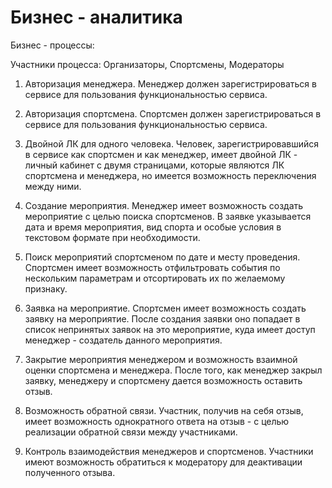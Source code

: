 # Бизнес - аналитика

Бизнес - процессы:

Участники процесса: Организаторы, Спортсмены, Модераторы

1. Авторизация менеджера.
Менеджер должен зарегистрироваться в сервисе для пользования функциональностью сервиса. 

2. Авторизация спортсмена.
Спортсмен должен зарегистрироваться в сервисе для пользования функциональностью сервиса. 

3. Двойной ЛК для одного человека.
Человек, зарегистрировавшийся в сервисе как спортсмен и как менеджер, имеет двойной ЛК - личный кабинет с двумя страницами, которые являются ЛК спортсмена и менеджера, но имеется возможность переключения между ними. 

4. Cоздание мероприятия. 
Менеджер имеет возможность создать мероприятие с целью поиска спортсменов. В заявке указывается дата и время мероприятия, вид спорта и особые условия в текстовом формате при необходимости.

5. Поиск мероприятий спортсменом по дате и месту проведения.
Спортсмен имеет возможность отфильтровать события по нескольким параметрам и отсортировать их по желаемому признаку. 

6. Заявка на мероприятие. 
Спортсмен имеет возможность создать заявку на мероприятие. После создания заявки оно попадает в список непринятых заявок на это мероприятие, куда имеет доступ менеджер - создатель данного мероприятия.

7. Закрытие мероприятия менеджером и возможность взаимной оценки спортсмена и менеджера.
После того, как менеджер закрыл заявку, менеджеру и спортсмену дается возможность оставить отзыв.

8. Возможность обратной связи.
Участник, получив на себя отзыв, имеет возможность однократного ответа на отзыв - с целью реализации обратной связи между участниками.

9. Контроль взаимодействия менеджеров и спортсменов.
Участники имеют возможность обратиться к модератору для деактивации полученного отзыва.
